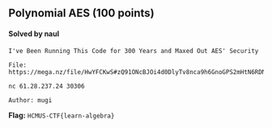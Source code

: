 ## Polynomial AES (100 points)

#### Solved by naul

```
I've Been Running This Code for 300 Years and Maxed Out AES' Security

File: https://mega.nz/file/HwYFCKwS#zQ91ONcBJOi4d0DlyTv8nca9h6GnoGPS2mHtN6RDNcQ

nc 61.28.237.24 30306

Author: mugi
```

**Flag:** `HCMUS-CTF{learn-algebra}`
